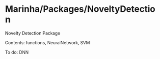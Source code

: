 # Marinha/Packages/NoveltyDetection

Novelty Detection Package

Contents: functions, NeuralNetwork, SVM

To do: DNN

